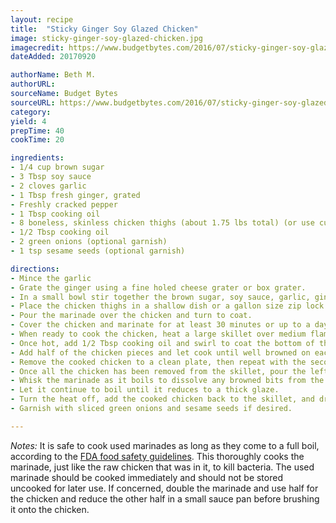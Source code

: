 ```yaml
---
layout: recipe
title:  "Sticky Ginger Soy Glazed Chicken"
image: sticky-ginger-soy-glazed-chicken.jpg
imagecredit: https://www.budgetbytes.com/2016/07/sticky-ginger-soy-glazed-chicken/
dateAdded: 20170920

authorName: Beth M.
authorURL: 
sourceName: Budget Bytes
sourceURL: https://www.budgetbytes.com/2016/07/sticky-ginger-soy-glazed-chicken/
category: 
yield: 4
prepTime: 40
cookTime: 20

ingredients:
- 1/4 cup brown sugar 
- 3 Tbsp soy sauce 
- 2 cloves garlic 
- 1 Tbsp fresh ginger, grated 
- Freshly cracked pepper 
- 1 Tbsp cooking oil 
- 8 boneless, skinless chicken thighs (about 1.75 lbs total) (or use cut up chicken breasts)
- 1/2 Tbsp cooking oil
- 2 green onions (optional garnish)
- 1 tsp sesame seeds (optional garnish)

directions:
- Mince the garlic
- Grate the ginger using a fine holed cheese grater or box grater. 
- In a small bowl stir together the brown sugar, soy sauce, garlic, ginger, some freshly cracked pepper (about 15 cranks of a pepper mill), and cooking oil. 
- Place the chicken thighs in a shallow dish or a gallon size zip lock bag. 
- Pour the marinade over the chicken and turn to coat. 
- Cover the chicken and marinate for at least 30 minutes or up to a day (refrigerated).
- When ready to cook the chicken, heat a large skillet over medium flame. 
- Once hot, add 1/2 Tbsp cooking oil and swirl to coat the bottom of the skillet. 
- Add half of the chicken pieces and let cook until well browned on each side and cooked through. 
- Remove the cooked chicken to a clean plate, then repeat with the second batch.
- Once all the chicken has been removed from the skillet, pour the leftover marinade into the skillet and allow it to come up to a boil. 
- Whisk the marinade as it boils to dissolve any browned bits from the skillet. 
- Let it continue to boil until it reduces to a thick glaze. 
- Turn the heat off, add the cooked chicken back to the skillet, and dredge it in the thick glaze. 
- Garnish with sliced green onions and sesame seeds if desired.

---
```


_Notes:_ It is safe to cook used marinades as long as they come to a full boil, according to the [FDA food safety guidelines](https://www.foodsafety.gov/blog/marinades.html). This thoroughly cooks the marinade, just like the raw chicken that was in it, to kill bacteria. The used marinade should be cooked immediately and should not be stored uncooked for later use. If concerned, double the marinade and use half for the chicken and reduce the other half in a small sauce pan before brushing it onto the chicken.